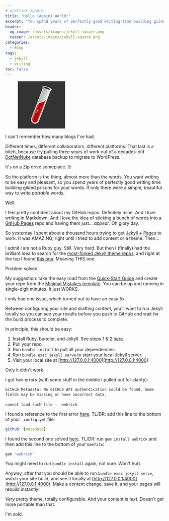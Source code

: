 ```yaml
---
# prettier-ignore
title: "Hello (Again) World!"
excerpt: "You spend years of perfectly good writing time building gilded prisons for your words. If only there were a simple, beautiful way to write PORTABLE words."
header:
  og_image: /assets/images/jekyll-square.png
  teaser: /assets/images/jekyll-square.png
categories:
  - Blog
tags:
  - jekyll
  - writing
toc: false
---
```


<figure class="align-left" style="margin-top: 10px; margin-bottom: 10px; width: 150px;">
    <img src="/assets/images/jekyll-square.png">
</figure>

I can't remember how many blogs I've had.

Different times, different collaborators, different platforms. That last is a
bitch, because try pulling three years of work out of a decades-old
[DotNetNuke](https://www.dnnsoftware.com/) database backup to migrate to
WordPress.

It's on a Zip drive someplace. 🙄

So the platform is the thing, almost more than the words. You want writing to be
easy and pleasant, so you spend years of perfectly good writing time building
gilded prisons for your words. If only there were a simple, beautiful way to
write _portable_ words.

Well.

I feel pretty confident about my GitHub repos. Definitely mine. And I love
writing in Markdown. And I _love_ the idea of sticking a bunch of words into a
[GitHub Pages](https://pages.github.com/) repo and having them just... _appear_.
Oh glory day.

So yesterday I spent about a thousand hours trying to get
[Jekyll + Pages](https://docs.github.com/en/pages/setting-up-a-github-pages-site-with-jekyll)
to work. It was AMAZING, right until I tried to add content or a theme. Then...

I admit I am not a Ruby guy. Still. Very hard. But then I (finally) had the
brilliant idea to search for the
[most-forked Jekyll theme repos](https://github.com/search?o=desc&q=jekyll+theme&s=forks&type=Repositories),
and right at the top I found
[this one](https://github.com/mmistakes/minimal-mistakes). Meaning THIS one.

Problem solved.

My suggestion: take the easy road from the
[Quick-Start Guide](https://mmistakes.github.io/minimal-mistakes/docs/quick-start-guide/)
and create your repo from the
[Minimal Mistakes template](https://github.com/mmistakes/mm-github-pages-starter/generate).
You can be up and running in single-digit minutes. It just WORKS.

I only had one issue, which turned out to have an easy fix.

Between configuring your site and drafting content, you'll want to run Jekyll
locally so you can see your results before you push to GitHub and wait for the
build process to complete.

In principle, this should be easy:

1. Install Ruby, bundler, and Jekyll. See steps 1 & 2
   [here](https://jekyllrb.com/docs/#instructions).
2. Pull your repo.
3. Run `bundle install` to pull all your dependencies.
4. Run `bundle exec jekyll serve` to start your local Jekyll server.
5. Visit your local site at [http://127.0.0.1:4000](http://127.0.0.1:4000)

Only it didn't work.

I got two errors (with some stuff in the middle I pulled out for clarity):

```
GitHub Metadata: No GitHub API authentication could be found. Some fields may be missing or have incorrect data.

cannot load such file -- webrick
```

I found a reference to the first error
[here](https://github.com/github/pages-gem/issues/399). TL/DR: add this line to
the bottom of your `_config.yml` file:

```yml
github: [metadata]
```

I found the second one solved
[here](https://talk.jekyllrb.com/t/load-error-cannot-load-such-file-webrick/5417/2).
TL/DR: run `gem install webrick` and then add this line to the bottom of your
`Gemfile`:

```ruby
gem "webrick"
```

You might need to run `bundle install` again, not sure. Won't hurt.

Anyway, after that you should be able to run `bundle exec jekyll serve`, watch
your site build, and see it locally at
[http://127.0.0.1:4000](http://127.0.0.1:4000). Make a content change, save it,
and your pages will rebuild instantly!

_Very_ pretty theme, totally configurable. And your content is _text_. Doesn't
get more portable than that.

I'm sold.
